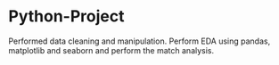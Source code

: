 # Python-Project
Performed data cleaning and manipulation. Perform EDA using pandas, matplotlib and seaborn and perform the match analysis.
